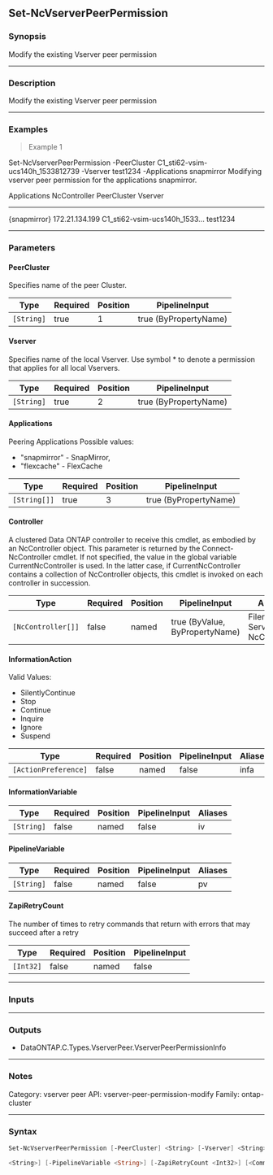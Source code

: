Set-NcVserverPeerPermission
---------------------------

### Synopsis
Modify the existing Vserver peer permission

---

### Description

Modify the existing Vserver peer permission

---

### Examples
> Example 1

Set-NcVserverPeerPermission -PeerCluster C1_sti62-vsim-ucs140h_1533812739 -Vserver test1234 -Applications snapmirror
Modifying vserver peer permission for the applications snapmirror.

Applications                  NcController                  PeerCluster                   Vserver
------------                  ------------                  -----------                   -------
{snapmirror}                  172.21.134.199                C1_sti62-vsim-ucs140h_1533... test1234

---

### Parameters
#### **PeerCluster**
Specifies name of the peer Cluster.

|Type      |Required|Position|PipelineInput        |
|----------|--------|--------|---------------------|
|`[String]`|true    |1       |true (ByPropertyName)|

#### **Vserver**
Specifies name of the local Vserver. Use symbol * to denote a permission that applies for all local Vservers.

|Type      |Required|Position|PipelineInput        |
|----------|--------|--------|---------------------|
|`[String]`|true    |2       |true (ByPropertyName)|

#### **Applications**
Peering Applications
Possible values: 
<ul>
 <li> "snapmirror"     - SnapMirror,
 <li> "flexcache"      - FlexCache
</ul>

|Type        |Required|Position|PipelineInput        |
|------------|--------|--------|---------------------|
|`[String[]]`|true    |3       |true (ByPropertyName)|

#### **Controller**
A clustered Data ONTAP controller to receive this cmdlet, as embodied by an NcController object.  This parameter is returned by the Connect-NcController cmdlet.  If not specified, the value in the global variable CurrentNcController is used.  In the latter case, if CurrentNcController contains a collection of NcController objects, this cmdlet is invoked on each controller in succession.

|Type              |Required|Position|PipelineInput                 |Aliases                          |
|------------------|--------|--------|------------------------------|---------------------------------|
|`[NcController[]]`|false   |named   |true (ByValue, ByPropertyName)|Filer<br/>Server<br/>NcController|

#### **InformationAction**

Valid Values:

* SilentlyContinue
* Stop
* Continue
* Inquire
* Ignore
* Suspend

|Type                |Required|Position|PipelineInput|Aliases|
|--------------------|--------|--------|-------------|-------|
|`[ActionPreference]`|false   |named   |false        |infa   |

#### **InformationVariable**

|Type      |Required|Position|PipelineInput|Aliases|
|----------|--------|--------|-------------|-------|
|`[String]`|false   |named   |false        |iv     |

#### **PipelineVariable**

|Type      |Required|Position|PipelineInput|Aliases|
|----------|--------|--------|-------------|-------|
|`[String]`|false   |named   |false        |pv     |

#### **ZapiRetryCount**
The number of times to retry commands that return with errors that may succeed after a retry

|Type     |Required|Position|PipelineInput|
|---------|--------|--------|-------------|
|`[Int32]`|false   |named   |false        |

---

### Inputs

---

### Outputs
* DataONTAP.C.Types.VserverPeer.VserverPeerPermissionInfo

---

### Notes
Category: vserver peer
API: vserver-peer-permission-modify
Family: ontap-cluster

---

### Syntax
```PowerShell
Set-NcVserverPeerPermission [-PeerCluster] <String> [-Vserver] <String> [-Applications] <String[]> [-Controller <NcController[]>] [-InformationAction <ActionPreference>] [-InformationVariable 
```
```PowerShell
<String>] [-PipelineVariable <String>] [-ZapiRetryCount <Int32>] [<CommonParameters>]
```
